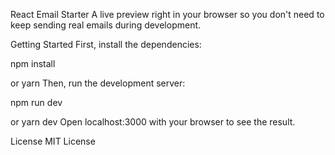 React Email Starter A live preview right in your browser so you don't need to keep sending real emails during development.

Getting Started First, install the dependencies:

npm install

or
yarn Then, run the development server:

npm run dev

or
yarn dev Open localhost:3000 with your browser to see the result.

License MIT License
